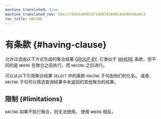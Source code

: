 ```yaml
---
machine_translated: true
machine_translated_rev: 5decc73b5dc60054f19087d3690c4eb99446a6c3
toc_title: HAVING
---
```


# 有条款 {#having-clause}

允许过滤由以下方式生成的聚合结果 [GROUP BY](../../../sql-reference/statements/select/group-by.md). 它类似于 [WHERE](../../../sql-reference/statements/select/where.md) 条款，但不同的是 `WHERE` 在聚合之前执行，而 `HAVING` 之后进行。

可以从以下引用聚合结果 `SELECT` 中的条款 `HAVING` 子句由他们的化名。 或者, `HAVING` 子句可以筛选查询结果中未返回的其他聚合的结果。

## 限制 {#limitations}

`HAVING` 如果不执行聚合，则无法使用。 使用 `WHERE` 相反。
